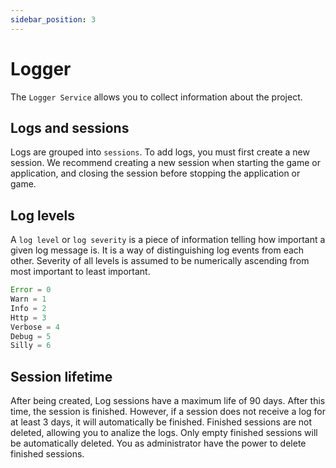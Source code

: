 ```yaml
---
sidebar_position: 3
---
```


# Logger

The `Logger Service` allows you to collect information about the project.

## Logs and sessions
Logs are grouped into `sessions`. To add logs, you must first create a new session. We recommend creating a new session when starting the game or application, and closing the session before stopping the application or game.

## Log levels
A `log level` or `log severity` is a piece of information telling how important a given log message is. It is a way of distinguishing log events from each other. Severity of all levels is assumed to be numerically ascending from most important to least important.
```javascript
Error = 0
Warn = 1
Info = 2
Http = 3
Verbose = 4
Debug = 5
Silly = 6
```

## Session lifetime
After being created, Log sessions have a maximum life of 90 days. After this time, the session is finished.
However, if a session does not receive a log for at least 3 days, it will automatically be finished.
Finished sessions are not deleted, allowing you to analize the logs. Only empty finished sessions will be automatically deleted.
You as administrator have the power to delete finished sessions.
